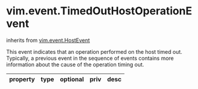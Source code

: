 vim.event.TimedOutHostOperationEvent
====================================
inherits from [vim.event.HostEvent](docs/vim.event.HostEvent.md)


This event indicates that an operation performed on the host timed out. Typically,   a previous event in the sequence of events contains more   information about the cause of the operation timing out.

| property | type | optional | priv | desc |
|:---------|:-----|:---------|:-----|:-----|


